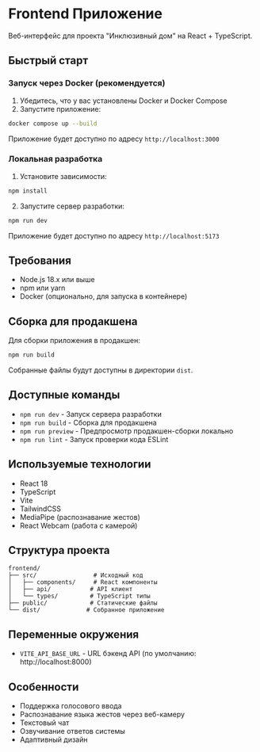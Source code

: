 # Frontend Приложение

Веб-интерфейс для проекта "Инклюзивный дом" на React + TypeScript.

## Быстрый старт

### Запуск через Docker (рекомендуется)

1. Убедитесь, что у вас установлены Docker и Docker Compose
2. Запустите приложение:
```bash
docker compose up --build
```
Приложение будет доступно по адресу `http://localhost:3000`

### Локальная разработка

1. Установите зависимости:
```bash
npm install
```

2. Запустите сервер разработки:
```bash
npm run dev
```
Приложение будет доступно по адресу `http://localhost:5173`

## Требования

- Node.js 18.x или выше
- npm или yarn
- Docker (опционально, для запуска в контейнере)

## Сборка для продакшена

Для сборки приложения в продакшен:

```bash
npm run build
```

Собранные файлы будут доступны в директории `dist`.

## Доступные команды

- `npm run dev` - Запуск сервера разработки
- `npm run build` - Сборка для продакшена
- `npm run preview` - Предпросмотр продакшен-сборки локально
- `npm run lint` - Запуск проверки кода ESLint

## Используемые технологии

- React 18
- TypeScript
- Vite
- TailwindCSS
- MediaPipe (распознавание жестов)
- React Webcam (работа с камерой)

## Структура проекта

```
frontend/
├── src/                # Исходный код
│   ├── components/     # React компоненты
│   ├── api/           # API клиент
│   └── types/         # TypeScript типы
├── public/            # Статические файлы
└── dist/             # Собранное приложение
```

## Переменные окружения

- `VITE_API_BASE_URL` - URL бэкенд API (по умолчанию: http://localhost:8000)

## Особенности

- Поддержка голосового ввода
- Распознавание языка жестов через веб-камеру
- Текстовый чат
- Озвучивание ответов системы
- Адаптивный дизайн 